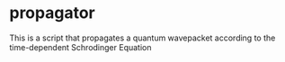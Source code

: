 # propagator
This is a script that propagates a quantum wavepacket according to the time-dependent Schrodinger Equation
